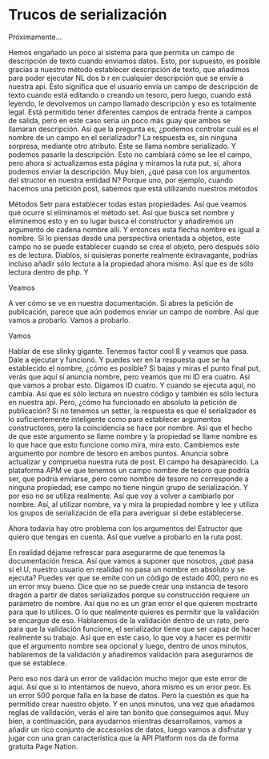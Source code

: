 # Trucos de serialización

Próximamente...

Hemos engañado un poco al sistema para que permita un campo de descripción de texto cuando enviamos datos. Esto, por supuesto, es posible gracias a nuestro método establecer descripción de texto, que añadimos para poder ejecutar NL dos b r en cualquier descripción que se envíe a nuestra api. Esto significa que el usuario envía un campo de descripción de texto cuando está editando o creando un tesoro, pero luego, cuando está leyendo, le devolvemos un campo llamado descripción y eso es totalmente legal. Está permitido tener diferentes campos de entrada frente a campos de salida, pero en este caso sería un poco más guay que ambos se llamaran descripción. Así que la pregunta es, ¿podemos controlar cuál es el nombre de un campo en el serializador? La respuesta es, sin ninguna sorpresa, mediante otro atributo. Éste se llama nombre serializado. Y podemos pasarle la descripción. Esto no cambiará cómo se lee el campo, pero ahora si actualizamos esta página y miramos la ruta put, sí, ahora podemos enviar la descripción. Muy bien, ¿qué pasa con los argumentos del structor en nuestra entidad N? Porque uno, por ejemplo, cuando hacemos una petición post, sabemos que está utilizando nuestros métodos

Métodos Setr para establecer todas estas propiedades. Así que veamos qué ocurre si eliminamos el método set. Así que busca set nombre y eliminemos esto y en su lugar busca el constructor y añadiremos un argumento de cadena nombre allí. Y entonces esta flecha nombre es igual a nombre. Si lo piensas desde una perspectiva orientada a objetos, este campo no se puede establecer cuando se crea el objeto, pero después sólo es de lectura. Diablos, si quisieras ponerte realmente extravagante, podrías incluso añadir sólo lectura a la propiedad ahora mismo. Así que es de sólo lectura dentro de php. Y

Veamos

A ver cómo se ve en nuestra documentación. Si abres la petición de publicación, parece que aún podemos enviar un campo de nombre. Así que vamos a probarlo. Vamos a probarlo.

Vamos

Hablar de ese slinky gigante. Tenemos factor cool 8 y veamos que pasa. Dale a ejecutar y funcionó. Y puedes ver en la respuesta que se ha establecido el nombre, ¿cómo es posible? Si bajas y miras el punto final put, verás que aquí sí anuncia nombre, pero veamos que mi ID era cuatro. Así que vamos a probar esto. Digamos ID cuatro. Y cuando se ejecuta aquí, no cambia. Así que es sólo lectura en nuestro código y también es sólo lectura en nuestra api. Pero, ¿cómo ha funcionado en absoluto la petición de publicación? Si no tenemos un setter, la respuesta es que el serializador es lo suficientemente inteligente como para establecer argumentos constructores, pero la coincidencia se hace por nombre. Así que el hecho de que este argumento se llame nombre y la propiedad se llame nombre es lo que hace que esto funcione como mira, mira esto. Cambiemos este argumento por nombre de tesoro en ambos puntos. Anuncia sobre actualizar y comprueba nuestra ruta de post. El campo ha desaparecido. La plataforma APM ve que tenemos un campo nombre de tesoro que podría ser, que podría enviarse, pero como nombre de tesoro no corresponde a ninguna propiedad, ese campo no tiene ningún grupo de serialización. Y por eso no se utiliza realmente. Así que voy a volver a cambiarlo por nombre. Así, al utilizar nombre, va y mira la propiedad nombre y lee y utiliza los grupos de serialización de ella para averiguar si debe establecerse.

Ahora todavía hay otro problema con los argumentos del Estructor que quiero que tengas en cuenta. Así que vuelve a probarlo en la ruta post.

En realidad déjame refrescar para asegurarme de que tenemos la documentación fresca. Así que vamos a suponer que nosotros, ¿qué pasa si el U, nuestro usuario en realidad no pasa un nombre en absoluto y se ejecuta? Puedes ver que se emite con un código de estado 400, pero no es un error muy bueno. Dice que no se puede crear una instancia de tesoro dragón a partir de datos serializados porque su construcción requiere un parámetro de nombre. Así que no es un gran error el que quieren mostrarte para que lo utilices. O lo que realmente quieres es permitir que la validación se encargue de eso. Hablaremos de la validación dentro de un rato, pero para que la validación funcione, el serializador tiene que ser capaz de hacer realmente su trabajo. Así que en este caso, lo que voy a hacer es permitir que el argumento nombre sea opcional y luego, dentro de unos minutos, hablaremos de la validación y añadiremos validación para asegurarnos de que se establece.

Pero eso nos dará un error de validación mucho mejor que este error de aquí. Así que si lo intentamos de nuevo, ahora mismo es un error peor. Es un error 500 porque falla en la base de datos. Pero la cuestión es que ha permitido crear nuestro objeto. Y en unos minutos, una vez que añadamos reglas de validación, verás el aire tan bonito que conseguimos aquí. Muy bien, a continuación, para ayudarnos mientras desarrollamos, vamos a añadir un rico conjunto de accesorios de datos, luego vamos a disfrutar y jugar con una gran característica que la API Platform nos da de forma gratuita Page Nation.
